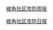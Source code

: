[棱角社区攻防周报](https://forum.ywhack.com/report.php)

[棱角社区攻防日报](https://forum.ywhack.com/forum-59-1.html)